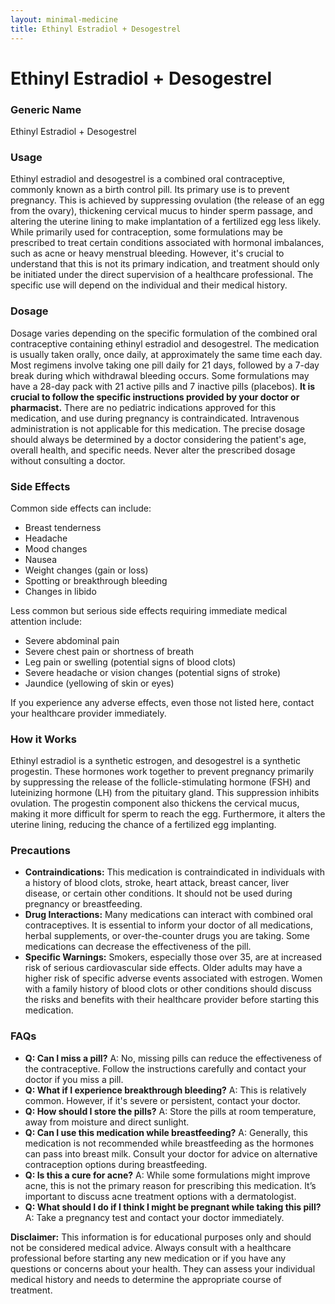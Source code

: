 ```yaml
---
layout: minimal-medicine
title: Ethinyl Estradiol + Desogestrel
---
```


# Ethinyl Estradiol + Desogestrel
### Generic Name
Ethinyl Estradiol + Desogestrel

### Usage
Ethinyl estradiol and desogestrel is a combined oral contraceptive, commonly known as a birth control pill.  Its primary use is to prevent pregnancy.  This is achieved by suppressing ovulation (the release of an egg from the ovary), thickening cervical mucus to hinder sperm passage, and altering the uterine lining to make implantation of a fertilized egg less likely.  While primarily used for contraception, some formulations may be prescribed to treat certain conditions associated with hormonal imbalances, such as acne or heavy menstrual bleeding. However, it's crucial to understand that this is not its primary indication, and treatment should only be initiated under the direct supervision of a healthcare professional.  The specific use will depend on the individual and their medical history.

### Dosage
Dosage varies depending on the specific formulation of the combined oral contraceptive containing ethinyl estradiol and desogestrel.  The medication is usually taken orally, once daily, at approximately the same time each day.  Most regimens involve taking one pill daily for 21 days, followed by a 7-day break during which withdrawal bleeding occurs.  Some formulations may have a 28-day pack with 21 active pills and 7 inactive pills (placebos).  **It is crucial to follow the specific instructions provided by your doctor or pharmacist.**  There are no pediatric indications approved for this medication, and use during pregnancy is contraindicated.  Intravenous administration is not applicable for this medication.  The precise dosage should always be determined by a doctor considering the patient's age, overall health, and specific needs.  Never alter the prescribed dosage without consulting a doctor.

### Side Effects
Common side effects can include:

*   Breast tenderness
*   Headache
*   Mood changes
*   Nausea
*   Weight changes (gain or loss)
*   Spotting or breakthrough bleeding
*   Changes in libido

Less common but serious side effects requiring immediate medical attention include:

*   Severe abdominal pain
*   Severe chest pain or shortness of breath
*   Leg pain or swelling (potential signs of blood clots)
*   Severe headache or vision changes (potential signs of stroke)
*   Jaundice (yellowing of skin or eyes)


If you experience any adverse effects, even those not listed here, contact your healthcare provider immediately.

### How it Works
Ethinyl estradiol is a synthetic estrogen, and desogestrel is a synthetic progestin.  These hormones work together to prevent pregnancy primarily by suppressing the release of the follicle-stimulating hormone (FSH) and luteinizing hormone (LH) from the pituitary gland.  This suppression inhibits ovulation.  The progestin component also thickens the cervical mucus, making it more difficult for sperm to reach the egg.  Furthermore, it alters the uterine lining, reducing the chance of a fertilized egg implanting.

### Precautions
*   **Contraindications:**  This medication is contraindicated in individuals with a history of blood clots, stroke, heart attack, breast cancer, liver disease, or certain other conditions.  It should not be used during pregnancy or breastfeeding.
*   **Drug Interactions:**  Many medications can interact with combined oral contraceptives.  It is essential to inform your doctor of all medications, herbal supplements, or over-the-counter drugs you are taking.  Some medications can decrease the effectiveness of the pill.
*   **Specific Warnings:**  Smokers, especially those over 35, are at increased risk of serious cardiovascular side effects.  Older adults may have a higher risk of specific adverse events associated with estrogen.  Women with a family history of blood clots or other conditions should discuss the risks and benefits with their healthcare provider before starting this medication.

### FAQs

*   **Q: Can I miss a pill?** A: No, missing pills can reduce the effectiveness of the contraceptive.  Follow the instructions carefully and contact your doctor if you miss a pill.
*   **Q: What if I experience breakthrough bleeding?** A:  This is relatively common.  However, if it's severe or persistent, contact your doctor.
*   **Q: How should I store the pills?** A: Store the pills at room temperature, away from moisture and direct sunlight.
*   **Q: Can I use this medication while breastfeeding?** A: Generally, this medication is not recommended while breastfeeding as the hormones can pass into breast milk. Consult your doctor for advice on alternative contraception options during breastfeeding.
*   **Q:  Is this a cure for acne?** A: While some formulations might improve acne, this is not the primary reason for prescribing this medication.  It’s important to discuss acne treatment options with a dermatologist.  
*   **Q:  What should I do if I think I might be pregnant while taking this pill?** A: Take a pregnancy test and contact your doctor immediately.


**Disclaimer:** This information is for educational purposes only and should not be considered medical advice.  Always consult with a healthcare professional before starting any new medication or if you have any questions or concerns about your health.  They can assess your individual medical history and needs to determine the appropriate course of treatment.
